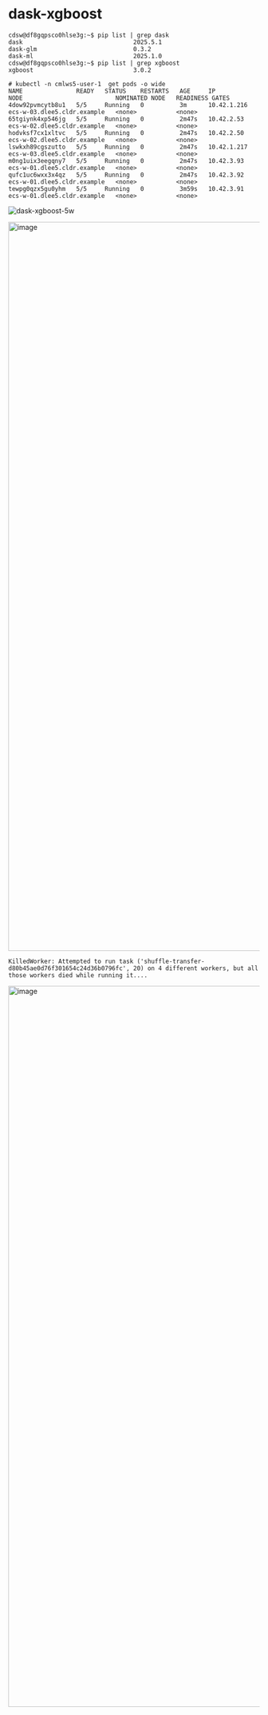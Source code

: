 # dask-xgboost

```
cdsw@df8gqpsco0hlse3g:~$ pip list | grep dask
dask                               2025.5.1
dask-glm                           0.3.2
dask-ml                            2025.1.0
cdsw@df8gqpsco0hlse3g:~$ pip list | grep xgboost
xgboost                            3.0.2
```

```
# kubectl -n cmlws5-user-1  get pods -o wide
NAME               READY   STATUS    RESTARTS   AGE     IP            NODE                          NOMINATED NODE   READINESS GATES
4dow92pvmcytb8u1   5/5     Running   0          3m      10.42.1.216   ecs-w-03.dlee5.cldr.example   <none>           <none>
65tgiynk4xp546jg   5/5     Running   0          2m47s   10.42.2.53    ecs-w-02.dlee5.cldr.example   <none>           <none>
hodvksf7cx1xltvc   5/5     Running   0          2m47s   10.42.2.50    ecs-w-02.dlee5.cldr.example   <none>           <none>
lswkxh89cgszutto   5/5     Running   0          2m47s   10.42.1.217   ecs-w-03.dlee5.cldr.example   <none>           <none>
m0ng1uix3eegqny7   5/5     Running   0          2m47s   10.42.3.93    ecs-w-01.dlee5.cldr.example   <none>           <none>
qufc1uc6wxx3x4qz   5/5     Running   0          2m47s   10.42.3.92    ecs-w-01.dlee5.cldr.example   <none>           <none>
tewpg0qzx5gu0yhm   5/5     Running   0          3m59s   10.42.3.91    ecs-w-01.dlee5.cldr.example   <none>           <none>
```
![dask-xgboost-5w](https://github.com/user-attachments/assets/e31e6444-1da4-4771-88ef-5156817e5b59)

<img width="1461" alt="image" src="https://github.com/user-attachments/assets/3a4bf9ac-b9f4-41a9-8998-f381d880ec35" />



```
KilledWorker: Attempted to run task ('shuffle-transfer-d80b45ae0d76f301654c24d36b0796fc', 20) on 4 different workers, but all those workers died while running it....
```
<img width="1445" alt="image" src="https://github.com/user-attachments/assets/78cf0201-7694-4a4c-adda-490f636b6606" />


